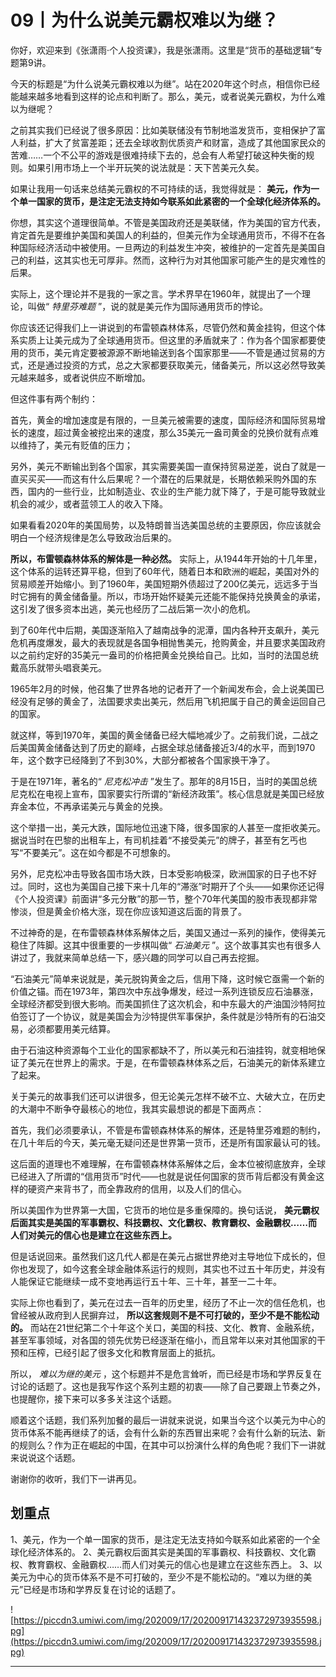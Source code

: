 # 09丨为什么说美元霸权难以为继？

你好，欢迎来到《张潇雨·个人投资课》，我是张潇雨。这里是“货币的基础逻辑”专题第9讲。

今天的标题是“为什么说美元霸权难以为继”。站在2020年这个时点，相信你已经能越来越多地看到这样的论点和判断了。那么，美元，或者说美元霸权，为什么难以为继呢？

之前其实我们已经说了很多原因：比如美联储没有节制地滥发货币，变相保护了富人利益，扩大了贫富差距；还去全球收割优质资产和财富，造成了其他国家民众的苦难……一个不公平的游戏是很难持续下去的，总会有人希望打破这种失衡的规则。如果引用市场上一个半开玩笑的说法就是：天下苦美元久矣。

如果让我用一句话来总结美元霸权的不可持续的话，我觉得就是： **美元，作为一个单一国家的货币，是注定无法支持如今联系如此紧密的一个全球化经济体系的。**

你想，其实这个道理很简单。不管是美国政府还是美联储，作为美国的官方代表，肯定首先是要维护美国和美国人的利益的，但美元作为全球通用货币，不得不在各种国际经济活动中被使用。一旦两边的利益发生冲突，被维护的一定首先是美国自己的利益，这其实也无可厚非。然而，这种行为对其他国家可能产生的是灾难性的后果。

实际上，这个理论并不是我的一家之言。学术界早在1960年，就提出了一个理论，叫做“ *特里芬难题* ”，说的就是美元作为国际通用货币的悖论。

你应该还记得我们上一讲说到的布雷顿森林体系，尽管仍然和黄金挂钩，但这个体系实质上让美元成为了全球通用货币。但这里的矛盾就来了：作为各个国家都要使用的货币，美元肯定要被源源不断地输送到各个国家那里——不管是通过贸易的方式，还是通过投资的方式，总之大家都要获取美元，储备美元，所以这必然导致美元越来越多，或者说供应不断增加。

但这件事有两个制约：

首先，黄金的增加速度是有限的，一旦美元被需要的速度，国际经济和国际贸易增长的速度，超过黄金被挖出来的速度，那么35美元一盎司黄金的兑换价就有点难以维持了，美元有贬值的压力；

另外，美元不断输出到各个国家，其实需要美国一直保持贸易逆差，说白了就是一直买买买——而这有什么后果呢？一个潜在的后果就是，长期依赖采购外国的东西，国内的一些行业，比如制造业、农业的生产能力就下降了，于是可能导致就业机会的减少，或者蓝领工人的收入下降。

如果看看2020年的美国局势，以及特朗普当选美国总统的主要原因，你应该就会明白一个经济规律是怎么导致政治后果的。

 **所以，布雷顿森林体系的解体是一种必然。** 实际上，从1944年开始的十几年里，这个体系的运转还算平稳，但到了60年代，随着日本和欧洲的崛起，美国对外的贸易顺差开始缩小。到了1960年，美国短期外债超过了200亿美元，远远多于当时它拥有的黄金储备量。所以，市场开始怀疑美元还能不能保持兑换黄金的承诺，这引发了很多资本出逃，美元也经历了二战后第一次小的危机。

到了60年代中后期，美国逐渐陷入了越南战争的泥潭，国内各种开支飙升，美元危机再度爆发，最大的表现就是各国争相抛售美元，抢购黄金，并且要求美国政府以之前约定好的35美元一盎司的价格把黄金兑换给自己。比如，当时的法国总统戴高乐就带头唱衰美元。

1965年2月的时候，他召集了世界各地的记者开了一个新闻发布会，会上说美国已经没有足够的黄金了，法国要求卖出美元，然后用飞机把属于自己的黄金运回自己的国家。

就这样，等到1970年，美国的黄金储备已经大幅地减少了。之前我们说，二战之后美国黄金储备达到了历史的巅峰，占据全球总储备接近3/4的水平，而到1970年，这个数字已经降到了不到30%，大部分都被各个国家换干净了。

于是在1971年，著名的“ *尼克松冲击* ”发生了。那年的8月15日，当时的美国总统尼克松在电视上宣布，国家要实行所谓的“新经济政策”。核心信息就是美国已经放弃金本位，不再承诺美元与黄金的兑换。

这个举措一出，美元大跌，国际地位迅速下降，很多国家的人甚至一度拒收美元。据说当时在巴黎的出租车上，有司机挂着“不接受美元”的牌子，甚至有乞丐也写“不要美元”。这在如今都是不可想象的。

另外，尼克松冲击导致各国市场大跌，日本受影响极深，欧洲国家的日子也不好过。同时，这也为美国自己接下来十几年的“滞涨”时期开了个头——如果你还记得《个人投资课》前面讲“多元分散”的那一节，整个70年代美国的股市表现都非常惨淡，但是黄金价格大涨，现在你应该知道这后面的背景了。

不过神奇的是，在布雷顿森林体系解体之后，美国又通过一系列的操作，使得美元稳住了阵脚。这其中很重要的一步棋叫做“ *石油美元* ”。这个故事其实也有很多人讲过了，我就来简单总结一下，感兴趣的同学可以自己再去挖掘。

“石油美元”简单来说就是，美元脱钩黄金之后，信用下降，这时候它亟需一个新的价值之锚。而在1973年，第四次中东战争爆发，经过一系列连锁反应石油暴涨，全球经济都受到很大影响。而美国抓住了这次机会，和中东最大的产油国沙特阿拉伯签订了一个协议，就是美国会为沙特提供军事保护，条件就是沙特所有的石油交易，必须都要用美元结算。

由于石油这种资源每个工业化的国家都缺不了，所以美元和石油挂钩，就变相地保证了美元在世界上的需求。于是，在布雷顿森林体系之后，石油美元的新体系建立了起来。

关于美元的故事我们还可以讲很多，但无论美元怎样不破不立、大破大立，在历史的大潮中不断争夺最核心的地位，我其实最想说的都是下面两点：

首先，我们必须要承认，不管是布雷顿森林体系的解体，还是特里芬难题的制约，在几十年后的今天，美元毫无疑问还是世界第一货币，还是所有国家最认可的钱。

这后面的道理也不难理解，在布雷顿森林体系解体之后，金本位被彻底放弃，全球已经进入了所谓的“信用货币”时代——也就是说任何国家的货币背后都没有黄金这样的硬资产来背书了，而全靠政府的信用，以及人们的信心。

所以美国作为世界第一大国，它货币的地位是多重保障的。换句话说， **美元霸权后面其实是美国的军事霸权、科技霸权、文化霸权、教育霸权、金融霸权……而人们对美元的信心也是建立在这些东西上。**

但是话说回来。虽然我们这几代人都是在美元占据世界绝对主导地位下成长的，但你也发现了，如今这套全球金融体系运行的规则，其实也不过五十年历史，并没有人能保证它能继续一成不变地再运行五十年、三十年，甚至一二十年。

实际上你也看到了，美元在过去一百年的历史里，经历了不止一次的信任危机，也曾经被从政府到人民摒弃过， **所以这套规则不是不可打破的，至少不是不能松动的。** 而站在21世纪第二个十年这个关口，美国的科技、文化、教育、金融系统，甚至军事领域，对各国的领先优势已经逐渐在缩小，而且常年以来对其他国家的干预和压榨，已经引起了很多文化和教育层面上的抵抗。

所以， *难以为继的美元* ，这个标题并不是危言耸听，而已经是市场和学界反复在讨论的话题了。这也是我写作这个系列主题的初衷——除了自己要跟上节奏之外，也提醒你，接下来可以多多关注这个话题。

顺着这个话题，我们系列加餐的最后一讲就来说说，如果当今这个以美元为中心的货币体系不能再继续了的话，会有什么新的东西冒出来呢？会有什么新的玩法、新的规则么？作为正在崛起的中国，在其中可以扮演什么样的角色呢？我们下一讲就来说说这个话题。

谢谢你的收听，我们下一讲再见。

## 划重点

1、美元，作为一个单一国家的货币，是注定无法支持如今联系如此紧密的一个全球化经济体系的。
2、美元霸权后面其实是美国的军事霸权、科技霸权、文化霸权、教育霸权、金融霸权……而人们对美元的信心也是建立在这些东西上。
3、以美元为中心的货币体系不是不可打破的，至少不是不能松动的。“难以为继的美元”已经是市场和学界反复在讨论的话题了。

![https://piccdn3.umiwi.com/img/202009/17/202009171432372973935598.jpg](https://piccdn3.umiwi.com/img/202009/17/202009171432372973935598.jpg)

---
